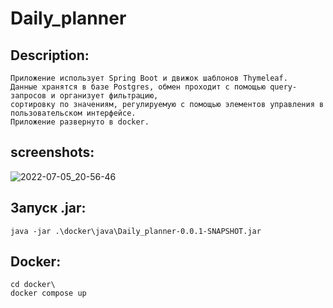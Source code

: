# Daily_planner

Description:
---
```
Приложение использует Spring Boot и движок шаблонов Thymeleaf.
Данные хранятся в базе Postgres, обмен проходит с помощью query-запросов и организует фильтрацию,
сортировку по значениям, регулируемую с помощью элементов управления в пользовательском интерфейсе.
Приложение развернуто в docker.
```  
screenshots:
---
 ![2022-07-05_20-56-46](https://user-images.githubusercontent.com/63203877/177387719-9c0cabb9-9ec7-4cff-8607-1a2a3c3e55fa.png)

Запуск .jar:
---
```
java -jar .\docker\java\Daily_planner-0.0.1-SNAPSHOT.jar
```
Docker:
---
```  
cd docker\ 
docker compose up
```

